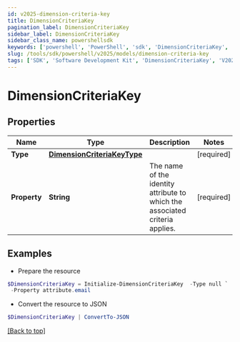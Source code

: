 ```yaml
---
id: v2025-dimension-criteria-key
title: DimensionCriteriaKey
pagination_label: DimensionCriteriaKey
sidebar_label: DimensionCriteriaKey
sidebar_class_name: powershellsdk
keywords: ['powershell', 'PowerShell', 'sdk', 'DimensionCriteriaKey', 'V2025DimensionCriteriaKey'] 
slug: /tools/sdk/powershell/v2025/models/dimension-criteria-key
tags: ['SDK', 'Software Development Kit', 'DimensionCriteriaKey', 'V2025DimensionCriteriaKey']
---
```



# DimensionCriteriaKey

## Properties

Name | Type | Description | Notes
------------ | ------------- | ------------- | -------------
**Type** | [**DimensionCriteriaKeyType**](dimension-criteria-key-type) |  | [required]
**Property** | **String** | The name of the identity attribute to which the associated criteria applies. | [required]

## Examples

- Prepare the resource
```powershell
$DimensionCriteriaKey = Initialize-DimensionCriteriaKey  -Type null `
 -Property attribute.email
```

- Convert the resource to JSON
```powershell
$DimensionCriteriaKey | ConvertTo-JSON
```


[[Back to top]](#) 

